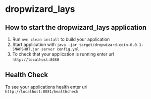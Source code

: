 # dropwizard_lays

How to start the dropwizard_lays application
---

1. Run `mvn clean install` to build your application
1. Start application with `java -jar target/dropwizard-coin-0.0.1-SNAPSHOT.jar server config.yml`
1. To check that your application is running enter url `http://localhost:8080`

Health Check
---

To see your applications health enter url `http://localhost:8081/healthcheck`

